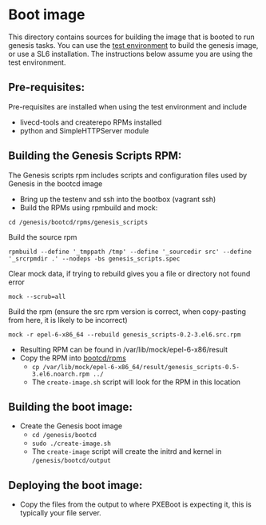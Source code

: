 # Boot image
This directory contains sources for building the image that is booted to run genesis
tasks. You can use the [test environment]() to build the genesis image, or use a SL6 
installation. The instructions below assume you are using the test environment.

## Pre-requisites:

Pre-requisites are installed when using the test environment and include

- livecd-tools and createrepo RPMs installed
- python and SimpleHTTPServer module

## Building the Genesis Scripts RPM:

The Genesis scripts rpm includes scripts and configuration files used by Genesis in the bootcd image

 - Bring up the testenv and ssh into the bootbox (vagrant ssh)
 - Build the RPMs using rpmbuild and mock:
 
```cd /genesis/bootcd/rpms/genesis_scripts```

Build the source rpm

```rpmbuild --define '_tmppath /tmp' --define '_sourcedir src' --define '_srcrpmdir .' --nodeps -bs genesis_scripts.spec```

Clear mock data, if trying to rebuild gives you a file or directory not found error

```mock --scrub=all```  

Build the rpm (ensure the src rpm version is correct, when copy-pasting from here, it is likely to be incorrect)

```mock -r epel-6-x86_64 --rebuild genesis_scripts-0.2-3.el6.src.rpm```

 - Resulting RPM can be found in /var/lib/mock/epel-6-x86/result
 - Copy the RPM into [bootcd/rpms](https://github.com/tumblr/genesis/tree/master/bootcd/rpms)
   - ```cp /var/lib/mock/epel-6-x86_64/result/genesis_scripts-0.5-3.el6.noarch.rpm ../```
   - The ```create-image.sh``` script will look for the RPM in this location

## Building the boot image:
 - Create the Genesis boot image
   - ```cd /genesis/bootcd```
   - ```sudo ./create-image.sh```
   - The ```create-image``` script will create the initrd and kernel in ```/genesis/bootcd/output```

## Deploying the boot image:
 - Copy the files from the output to where PXEBoot is expecting it, this is typically your file server.
